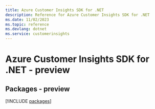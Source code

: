 ```yaml
---
title: Azure Customer Insights SDK for .NET
description: Reference for Azure Customer Insights SDK for .NET
ms.date: 11/02/2023
ms.topic: reference
ms.devlang: dotnet
ms.service: customerinsights
---
```

# Azure Customer Insights SDK for .NET - preview
## Packages - preview
[!INCLUDE [packages](customer-insights-index.md)]